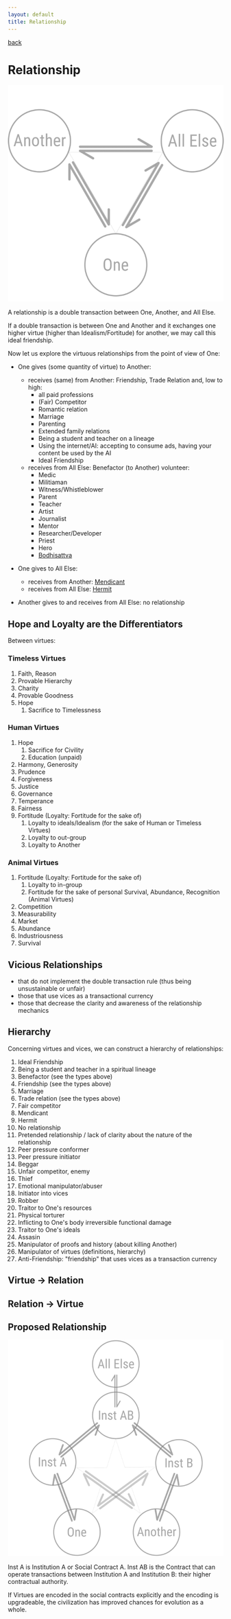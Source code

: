 ```yaml
---
layout: default
title: Relationship
---
```

[back](./)

# Relationship

![relationship](/images/relationship.png)

A relationship is a double transaction between One, Another, and All Else.

If a double transaction is between One and Another and it exchanges one higher virtue (higher than Idealism/Fortitude) for another, we may call this ideal friendship.

Now let us explore the virtuous relationships from the point of view of One:

- One gives (some quantity of virtue) to Another:
    - receives (same) from Another: Friendship, Trade Relation and, low to high:
        - all paid professions
        - (Fair) Competitor
        - Romantic relation
        - Marriage
        - Parenting
        - Extended family relations
        - Being a student and teacher on a lineage
        - Using the internet/AI: accepting to consume ads, having your content be used by the AI
        - Ideal Friendship
    - receives from All Else: Benefactor (to Another) volunteer:
        - Medic
        - Militiaman
        - Witness/Whistleblower
        - Parent
        - Teacher
        - Artist
        - Journalist
        - Mentor
        - Researcher/Developer
        - Priest
        - Hero
        - [Bodhisattva](https://en.wikipedia.org/wiki/Bodhisattva)

- One gives to All Else:
    - receives from Another: [Mendicant](https://en.wikipedia.org/wiki/Mendicant)
    - receives from All Else: [Hermit](https://en.wikipedia.org/wiki/Hermit)

- Another gives to and receives from All Else: no relationship

## Hope and Loyalty are the Differentiators

Between virtues:

### Timeless Virtues

1. Faith, Reason
1. Provable Hierarchy
1. Charity
1. Provable Goodness
1. Hope
    1. Sacrifice to Timelessness

### Human Virtues

1. Hope
    1. Sacrifice for Civility
    1. Education (unpaid)
1. Harmony, Generosity
1. Prudence
1. Forgiveness
1. Justice
1. Governance
1. Temperance
1. Fairness
1. Fortitude (Loyalty: Fortitude for the sake of)
    1. Loyalty to ideals/Idealism (for the sake of Human or Timeless Virtues)
    2. Loyalty to out-group
    3. Loyalty to Another

### Animal Virtues

1. Fortitude (Loyalty: Fortitude for the sake of)
    1. Loyalty to in-group
    1. Fortitude for the sake of personal Survival, Abundance, Recognition (Animal Virtues)
1. Competition
4. Measurability
5. Market
6. Abundance
7. Industriousness
8. Survival

## Vicious Relationships

- that do not implement the double transaction rule (thus being unsustainable or unfair)
- those that use vices as a transactional currency
- those that decrease the clarity and awareness of the relationship mechanics

## Hierarchy

Concerning virtues and vices, we can construct a hierarchy of relationships:

1. Ideal Friendship
2. Being a student and teacher in a spiritual lineage
3. Benefactor (see the types above)
4. Friendship (see the types above)
5. Marriage
6. Trade relation (see the types above)
7. Fair competitor
8. Mendicant
9. Hermit
10. No relationship
11. Pretended relationship / lack of clarity about the nature of the relationship
12. Peer pressure conformer
13. Peer pressure initiator
15. Beggar
14. Unfair competitor, enemy
15. Thief
15. Emotional manipulator/abuser
16. Initiator into vices
17. Robber
18. Traitor to One's resources
19. Physical torturer
20. Inflicting to One's body irreversible functional damage
21. Traitor to One's ideals
22. Assasin
23. Manipulator of proofs and history (about killing Another)
24. Manipulator of virtues (definitions, hierarchy)
25. Anti-Friendship: "friendship" that uses vices as a transaction currency



## Virtue -> Relation

## Relation -> Virtue

## Proposed Relationship

![relationship](/images/relationship2.png)

Inst A is Institution A or Social Contract A. Inst AB is the Contract that can operate transactions between Institution A and Institution B: their higher contractual authority.

If Virtues are encoded in the social contracts explicitly and the encoding is upgradeable, the civilization has improved chances for evolution as a whole.
